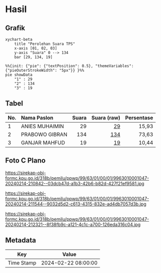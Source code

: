 # Hasil

## Grafik

```mermaid
xychart-beta
    title "Perolehan Suara TPS"
    x-axis [01, 02, 03]
    y-axis "Suara" 0 --> 134
    bar [29, 134, 19]
```

```mermaid
%%{init: {"pie": {"textPosition": 0.5}, "themeVariables": {"pieOuterStrokeWidth": "5px"}} }%%
pie showData
    "1" : 29
    "2" : 134
    "3" : 19
```

## Tabel

| No. | Nama Paslon    | Suara | Suara (raw) | Persentase |
|:--- |:-------------- | -----:| -----------:| ----------:|
| 1   | ANIES MUHAIMIN | 29    | [29][p-1]   | 15,93      |
| 2   | PRABOWO GIBRAN | 134   | [134][p-2]  | 73,63      |
| 3   | GANJAR MAHFUD  | 19    | [19][p-3]   | 10,44      |


[p-1]: https://github.com/gigit-pemilu/pemilu-2024-99-luar-negeri/blob/main/pilpres/hitung-suara/sub/99-luar-negeri/sub/63-kuching-malaysia/sub/01-kuching-malaysia/sub/0001-kuching-malaysia/sub/047-ksk-042/sub/paslon-1.txt
[p-2]: https://github.com/gigit-pemilu/pemilu-2024-99-luar-negeri/blob/main/pilpres/hitung-suara/sub/99-luar-negeri/sub/63-kuching-malaysia/sub/01-kuching-malaysia/sub/0001-kuching-malaysia/sub/047-ksk-042/sub/paslon-2.txt
[p-3]: https://github.com/gigit-pemilu/pemilu-2024-99-luar-negeri/blob/main/pilpres/hitung-suara/sub/99-luar-negeri/sub/63-kuching-malaysia/sub/01-kuching-malaysia/sub/0001-kuching-malaysia/sub/047-ksk-042/sub/paslon-3.txt

## Foto C Plano

https://sirekap-obj-formc.kpu.go.id/318b/pemilu/ppwp/99/63/01/00/01/9963010001047-20240214-210842--03dcb47d-a1b3-42b6-b82d-427f21ef9581.jpg

https://sirekap-obj-formc.kpu.go.id/318b/pemilu/ppwp/99/63/01/00/01/9963010001047-20240214-211544--9032d5d2-c613-4315-832e-ad4db7057d3b.jpg

https://sirekap-obj-formc.kpu.go.id/318b/pemilu/ppwp/99/63/01/00/01/9963010001047-20240214-212321--8f38fb9c-a121-4c1c-a700-126eda316c04.jpg


## Metadata

| Key        | Value               |
| ---------- | ------------------- |
| Time Stamp | 2024-02-22 08:00:00 |



